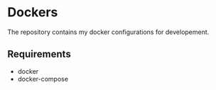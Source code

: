 # Dockers

The repository contains my docker configurations for developement.

## Requirements

- docker
- docker-compose

